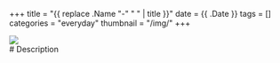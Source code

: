 +++
title = "{{ replace .Name "-" " " | title }}"
date = {{ .Date }}
tags = []
categories = "everyday"
thumbnail = "/img/"
+++

<div class="image">
<img src="/img/">
</div>

<div class="description">
# Description